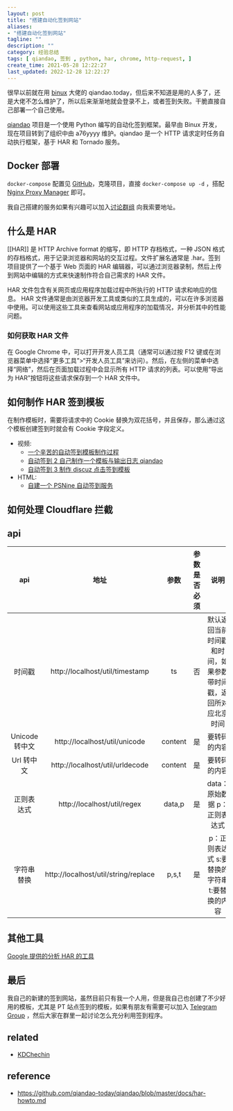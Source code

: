 ```yaml
---
layout: post
title: "搭建自动化签到网站"
aliases:
- "搭建自动化签到网站"
tagline: ""
description: ""
category: 经验总结
tags: [ qiandao, 签到 , python, har, chrome, http-request, ]
create_time: 2021-05-28 12:22:27
last_updated: 2022-12-28 12:22:27
---
```


很早以前就在用 [binux](https://github.com/binux/qiandao) 大佬的 qiandao.today，但后来不知道是用的人多了，还是大佬不怎么维护了，所以后来渐渐地就会登录不上，或者签到失败。干脆直接自己部署一个自己使用。

[qiandao](https://github.com/qiandao-today/qiandao) 项目是一个使用 Python 编写的自动化签到框架。最早由 Binux 开发，现在项目转到了组织中由 a76yyyy 维护。qiandao 是一个 HTTP 请求定时任务自动执行框架，基于 HAR 和 Tornado 服务。

## Docker 部署

`docker-compose` 配置见 [GitHub](https://github.com/einverne/dockerfile/tree/master/qiandao)，克隆项目，直接 `docker-compose up -d` ，搭配 [Nginx Proxy Manager](/post/2022/02/nginx-proxy-manager.html) 即可。

我自己搭建的服务如果有兴趣可以加入[讨论群组](https://t.me/+ZGRSOKjueMd6WelK) 向我索要地址。

## 什么是 HAR

[[HAR]] 是 HTTP Archive format 的缩写，即 HTTP 存档格式，一种 JSON 格式的存档格式，用于记录浏览器和网站的交互过程。文件扩展名通常是 .har。签到项目提供了一个基于 Web 页面的 HAR 编辑器，可以通过浏览器录制，然后上传到网站中编辑的方式来快速制作符合自己需求的 HAR 文件。

HAR 文件包含有关网页或应用程序加载过程中所执行的 HTTP 请求和响应的信息。 HAR 文件通常是由浏览器开发工具或类似的工具生成的，可以在许多浏览器中使用。可以使用这些工具来查看网站或应用程序的加载情况，并分析其中的性能问题。

### 如何获取 HAR 文件

在 Google Chrome 中，可以打开开发人员工具（通常可以通过按 F12 键或在浏览器菜单中选择“更多工具”>“开发人员工具”来访问）。然后，在左侧的菜单中选择“网络”，然后在页面加载过程中会显示所有 HTTP 请求的列表。可以使用“导出为 HAR”按钮将这些请求保存到一个 HAR 文件中。

## 如何制作 HAR 签到模板
在制作模板时，需要将请求中的 Cookie 替换为双花括号，并且保存，那么通过这个模板创建签到时就会有 Cookie 字段定义。


- 视频:
  - [一个辛苦的自动签到模板制作过程](https://www.bilibili.com/video/BV1ox411C7RT)
  - [自动签到 2 自己制作一个模板与输出日志 qiandao](https://www.bilibili.com/video/BV1By4y1y7ar)
  - [自动签到 3 制作 discuz 点击签到模板](https://www.bilibili.com/video/BV1Nt4y1e7EQ)
- HTML:
  - [自建一个 PSNine 自动签到服务](https://blog.abyss.moe/posts/Qiandao/)

## 如何处理 Cloudflare 拦截



## api

|      api       |                 地址                 |  参数   | 参数是否必须 |                              说明                              |                                     用例                                      |
|:--------------:|:------------------------------------:|:-------:|:------------:|:--------------------------------------------------------------:|:-----------------------------------------------------------------------------:|
|     时间戳     |   http://localhost/util/timestamp    |   ts    |      否      | 默认返回当前时间戳和时间，如果参数带时间戳，返回所对应北京时间 | http://localhost/util/timestamp http://localhost/util/timestamp?ts=1586921249 |
| Unicode 转中文 |    http://localhost/util/unicode     | content |      是      |                          要转码的内容                          |      http://localhost/util/unicode?content=今日签到：1\u5929\u5ef6\u4fdd      |
|   Url 转中文   |   http://localhost/util/urldecode    | content |      是      |                          要转码的内容                          |       http://localhost/util/urldecode?content=签到成功！每日签到获得%2C       |
|   正则表达式   |     http://localhost/util/regex      | data,p  |      是      |                  data：原始数据 p：正则表达式                  |             http://localhost/util/regex?data=origin_data&p=regex              |
|   字符串替换   | http://localhost/util/string/replace |  p,s,t  |      是      |         p：正则表达式 s:要替换的字符串 t:要替换的内容          |    `http://localhost/util/string/replace?p=regex&t=text_to_replace&s=text`    |

## 其他工具

[Google 提供的分析 HAR 的工具](https://toolbox.googleapps.com/apps/har_analyzer/)

## 最后
我自己的新建的签到网站，虽然目前只有我一个人用，但是我自己也创建了不少好用的模板，尤其是 PT 站点签到的模板，如果有朋友有需要可以加入 [Telegram Group](https://t.me/+RUBhyY60iVcl6hdX) ，然后大家在群里一起讨论怎么充分利用签到程序。

## related

- [KDChechin](https://github.com/KD-happy/KDCheckin)

## reference

- <https://github.com/qiandao-today/qiandao/blob/master/docs/har-howto.md>
